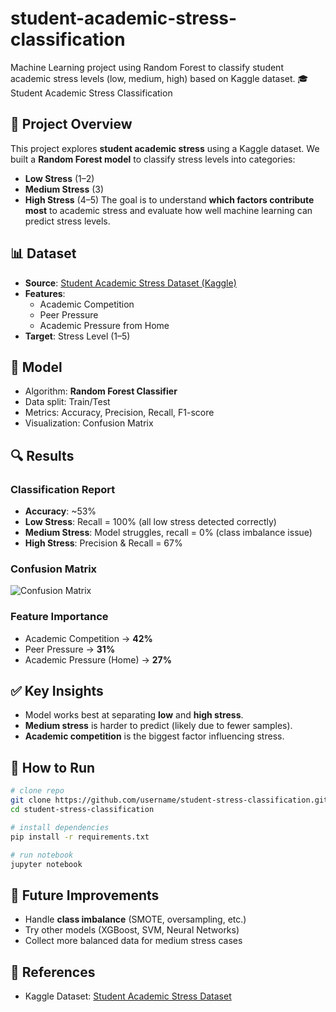 # student-academic-stress-classification
Machine Learning project using Random Forest to classify student academic stress levels (low, medium, high) based on Kaggle dataset.
🎓 Student Academic Stress Classification
## 📌 Project Overview
This project explores **student academic stress** using a Kaggle dataset.
We built a **Random Forest model** to classify stress levels into categories:
* **Low Stress** (1–2)
* **Medium Stress** (3)
* **High Stress** (4–5)
The goal is to understand **which factors contribute most** to academic stress and evaluate how well machine learning can predict stress levels.

## 📊 Dataset
* **Source**: [Student Academic Stress Dataset (Kaggle)](https://www.kaggle.com/datasets/poushal02/student-academic-stress-real-world-dataset/data)
* **Features**:
  * Academic Competition
  * Peer Pressure
  * Academic Pressure from Home
* **Target**: Stress Level (1–5)

## 🧠 Model
* Algorithm: **Random Forest Classifier**
* Data split: Train/Test
* Metrics: Accuracy, Precision, Recall, F1-score
* Visualization: Confusion Matrix

## 🔍 Results
### Classification Report
* **Accuracy**: \~53%
* **Low Stress**: Recall = 100% (all low stress detected correctly)
* **Medium Stress**: Model struggles, recall = 0% (class imbalance issue)
* **High Stress**: Precision & Recall = 67%

### Confusion Matrix
![Confusion Matrix](confusion_matrix.png)
### Feature Importance
* Academic Competition → **42%**
* Peer Pressure → **31%**
* Academic Pressure (Home) → **27%**

## ✅ Key Insights
* Model works best at separating **low** and **high stress**.
* **Medium stress** is harder to predict (likely due to fewer samples).
* **Academic competition** is the biggest factor influencing stress.

## 🚀 How to Run

```bash
# clone repo
git clone https://github.com/username/student-stress-classification.git
cd student-stress-classification

# install dependencies
pip install -r requirements.txt

# run notebook
jupyter notebook
```
## 📌 Future Improvements

* Handle **class imbalance** (SMOTE, oversampling, etc.)
* Try other models (XGBoost, SVM, Neural Networks)
* Collect more balanced data for medium stress cases

## 📎 References

* Kaggle Dataset: [Student Academic Stress Dataset](https://www.kaggle.com/datasets/poushal02/student-academic-stress-real-world-dataset/data)

